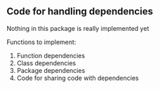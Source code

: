 ## Code for handling dependencies ##

Nothing in this package is really implemented yet

Functions to implement:

1. Function dependencies
2. Class dependencies
3. Package dependencies
4. Code for sharing code with dependencies 